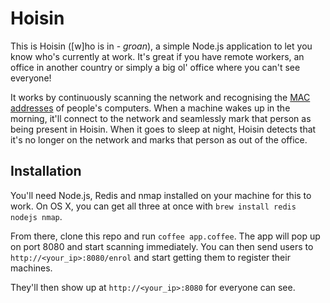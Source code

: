 # Hoisin
This is Hoisin ([w]ho is in - *groan*), a simple Node.js application to let you 
know who's currently at work. It's great if you have remote workers, an office
in another country or simply a big ol' office where you can't see everyone!

It works by continuously scanning the network and recognising the 
[MAC addresses](http://en.wikipedia.org/wiki/MAC_address) of people's computers.
When a machine wakes up in the morning, it'll connect to the network and 
seamlessly mark that person as being present in Hoisin. When it goes to sleep at 
night, Hoisin detects that it's no longer on the network and marks that
person as out of the office.

## Installation
You'll need Node.js, Redis and nmap installed on your machine for this to work.
On OS X, you can get all three at once with `brew install redis nodejs nmap`.

From there, clone this repo and run `coffee app.coffee`. The app will pop up on
port 8080 and start scanning immediately. You can then send users to
`http://<your_ip>:8080/enrol` and start getting them to register their machines.

They'll then show up at `http://<your_ip>:8080` for everyone can see.
